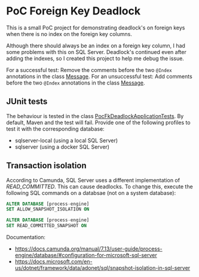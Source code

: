# PoC Foreign Key Deadlock

This is a small PoC project for demonstrating deadlock's on foreign keys when there is no index on the foreign key
columns.

Although there should always be an index on a foreign key column, I had some problems with this on SQL Server. Deadlock's
continued even after adding the indexes, so I created this project to help me debug the issue. 

For a successful test: Remove the comments before the two `@Index` annotations in the class [Message](src/main/java/ninckblokje/poc/db/deadlock/fk/entity/Message.java).
For an unsuccessful test: Add comments before the two `@Index` annotations in the class [Message](src/main/java/ninckblokje/poc/db/deadlock/fk/entity/Message.java).

## JUnit tests

The behaviour is tested in the class [PocFkDeadlockApplicationTests](src/test/java/ninckblokje/poc/db/deadlock/fk/PocFkDeadlockApplicationTests.java).
By default, Maven and the test will fail. Provide one of the following profiles to test it with the corresponding database:

- sqlserver-local (using a local SQL Server)
- sqlserver (using a docker SQL Server)

## Transaction isolation

According to Camunda, SQL Server uses a different implementation of *READ_COMMITTED*. This can cause deadlocks. To
change this, execute the following SQL commands on a databsae (not on a system database):

````sql
ALTER DATABASE [process-engine]
SET ALLOW_SNAPSHOT_ISOLATION ON

ALTER DATABASE [process-engine]
SET READ_COMMITTED_SNAPSHOT ON
````

Documentation:
- https://docs.camunda.org/manual/7.13/user-guide/process-engine/database/#configuration-for-microsoft-sql-server
- https://docs.microsoft.com/en-us/dotnet/framework/data/adonet/sql/snapshot-isolation-in-sql-server
